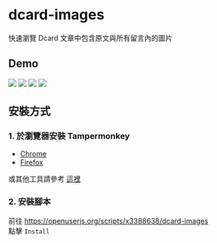 # dcard-images
快速瀏覽 Dcard 文章中包含原文與所有留言內的圖片

## Demo
![](https://github.com/x3388638/dcard-images/blob/master/demo.gif)
![](https://i.imgur.com/pZNCxqe.jpg)
![](https://i.imgur.com/JB5Y0yt.jpg)
![](https://i.imgur.com/nGcn5pL.jpg)

## 安裝方式
### 1. 於瀏覽器安裝 Tampermonkey
- [Chrome](https://chrome.google.com/webstore/detail/tampermonkey/dhdgffkkebhmkfjojejmpbldmpobfkfo?hl=zh-TW)
- [Firefox](https://addons.mozilla.org/zh-TW/firefox/addon/tampermonkey/)

或其他工具請參考 [這裡](https://openuserjs.org/about/Userscript-Beginners-HOWTO#how-do-i-get-going-)

### 2. 安裝腳本
前往 https://openuserjs.org/scripts/x3388638/dcard-images  
點擊 `Install`
